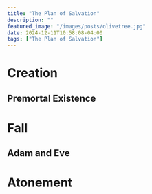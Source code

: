 ```yaml
---
title: "The Plan of Salvation"
description: ""
featured_image: "/images/posts/olivetree.jpg"
date: 2024-12-11T10:58:08-04:00
tags: ["The Plan of Salvation"]
---
```


# Creation

## Premortal Existence

# Fall

## Adam and Eve

# Atonement

